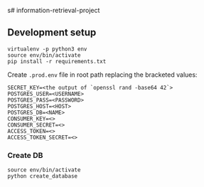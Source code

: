 s# information-retrieval-project

## Development setup
    virtualenv -p python3 env
    source env/bin/activate
    pip install -r requirements.txt

Create `.prod.env` file in root path replacing the bracketed values:

	SECRET_KEY=<the output of `openssl rand -base64 42`>
	POSTGRES_USER=<USERNAME>
	POSTGRES_PASS=<PASSWORD>
	POSTGRES_HOST=<HOST>
	POSTGRES_DB=<NAME>
    CONSUMER_KEY=<>
    CONSUMER_SECRET=<>
    ACCESS_TOKEN=<>
    ACCESS_TOKEN_SECRET=<>


### Create DB
    source env/bin/activate
	python create_database
